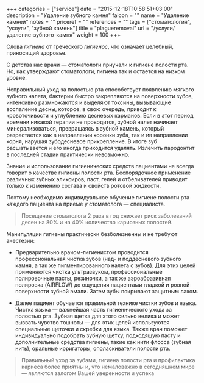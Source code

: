 +++
categories = ["service"]
date = "2015-12-18T10:58:51+03:00"
description = "Удаление зубного камня"
faicon = ""
name = "Удаление камней"
notes = ""
priceref = ""
references = ""
tags = ["стоматология", "услуги", "зубной камень"]
title = "plagueremoval"
url = "/услуги/удаление-зубного-камня"
weight = 100
+++
	
Слова _гигиена_ от греческого _гигиенос_, что означает целебный, приносящий здоровье.

С детства нас врачи — стоматологи приучали к гигиене полости рта. Но, как утверждают стоматологи, гигиена так и остается на низком уровне.
<!--more-->
Неправильный уход за полостью рта способствует появлению мягкого зубного налета, бактерии быстро закрепляются на поверхности зубов, интенсивно размножаются и выделяют токсины, вызывающие воспаление десны, которое, в свою очередь, приводит к кровоточивости и углублению десневых карманов. Если в этот период времени никакой терапии не проводится, зубной налет начинает минерализоваться, превращаясь в зубной камень, который разрастается как в направлении коронки зуба, так и ив направлении корня, нарушая зубодесневое прикрепление. В итоге зуб расшатывается и его иногда приходится удалять. Излечить пародонтит в последней стадии практически невозможно.

Знание и использование гигиенических средств пациентами не всегда говорит о качестве гигиены полости рта. Беспорядочное применение различных зубных эликсиров, паст, гелей и отбеливателей приводит только к изменению состава и свойств ротовой жидкости.

Поэтому необходимо индивидуальное обучение гигиене полости рта каждого пациента на приеме у стоматолога — специалиста.

> Посещение стоматолога 2 раза в год снижает риск заболеваний десен на 80% и на 40% количество кариозных полостей.

Манипуляции гигиены практически безболезненны и не требуют анестезии:

+ Предварительно врачом-гигиенистом проводится профессиональная чистка зубов (над- и поддесневого зубного камня, а так же пигментированного налета с зубов). Для этих целей применяются чистка ультразвуком, профессиональные полировочные пасты, резиночки, а так же аэроабразивная полировка (AIRFLOW) до ощущения пациентами гладкой и ровной поверхности зубной эмали. Затем зубы покрывают защитным лаком.

+ Далее пациент обучается правильной технике чистки зубов и языка. Чистка языка — важнейшая часть гигиенического ухода за полостью рта. Зубная щетка для этого сильно велика и может вызвать чувство тошноты — для этих целей используются специальные щеточки и скребки для языка. Также врач поможет индивидуально подобрать зубную щетку, подходящую пасту и дополнительные средства гигиены, такие как нити флосса (зубная нить), оральные ирригаторы, ополаскиватели полости рта.

> Правильный уход за зубами, гигиена полости рта и профилактика кариеса более приятны и, что немаловажно в сегодняшнем мире — являются залогом Вашей уверенности и успеха
